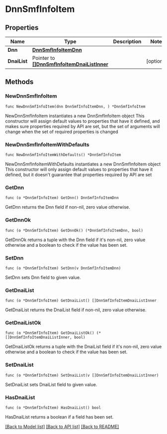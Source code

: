 # DnnSmfInfoItem

## Properties

Name | Type | Description | Notes
------------ | ------------- | ------------- | -------------
**Dnn** | [**DnnSmfInfoItemDnn**](DnnSmfInfoItemDnn.md) |  | 
**DnaiList** | Pointer to [**[]DnnSmfInfoItemDnaiListInner**](DnnSmfInfoItemDnaiListInner.md) |  | [optional] 

## Methods

### NewDnnSmfInfoItem

`func NewDnnSmfInfoItem(dnn DnnSmfInfoItemDnn, ) *DnnSmfInfoItem`

NewDnnSmfInfoItem instantiates a new DnnSmfInfoItem object
This constructor will assign default values to properties that have it defined,
and makes sure properties required by API are set, but the set of arguments
will change when the set of required properties is changed

### NewDnnSmfInfoItemWithDefaults

`func NewDnnSmfInfoItemWithDefaults() *DnnSmfInfoItem`

NewDnnSmfInfoItemWithDefaults instantiates a new DnnSmfInfoItem object
This constructor will only assign default values to properties that have it defined,
but it doesn't guarantee that properties required by API are set

### GetDnn

`func (o *DnnSmfInfoItem) GetDnn() DnnSmfInfoItemDnn`

GetDnn returns the Dnn field if non-nil, zero value otherwise.

### GetDnnOk

`func (o *DnnSmfInfoItem) GetDnnOk() (*DnnSmfInfoItemDnn, bool)`

GetDnnOk returns a tuple with the Dnn field if it's non-nil, zero value otherwise
and a boolean to check if the value has been set.

### SetDnn

`func (o *DnnSmfInfoItem) SetDnn(v DnnSmfInfoItemDnn)`

SetDnn sets Dnn field to given value.


### GetDnaiList

`func (o *DnnSmfInfoItem) GetDnaiList() []DnnSmfInfoItemDnaiListInner`

GetDnaiList returns the DnaiList field if non-nil, zero value otherwise.

### GetDnaiListOk

`func (o *DnnSmfInfoItem) GetDnaiListOk() (*[]DnnSmfInfoItemDnaiListInner, bool)`

GetDnaiListOk returns a tuple with the DnaiList field if it's non-nil, zero value otherwise
and a boolean to check if the value has been set.

### SetDnaiList

`func (o *DnnSmfInfoItem) SetDnaiList(v []DnnSmfInfoItemDnaiListInner)`

SetDnaiList sets DnaiList field to given value.

### HasDnaiList

`func (o *DnnSmfInfoItem) HasDnaiList() bool`

HasDnaiList returns a boolean if a field has been set.


[[Back to Model list]](../README.md#documentation-for-models) [[Back to API list]](../README.md#documentation-for-api-endpoints) [[Back to README]](../README.md)


